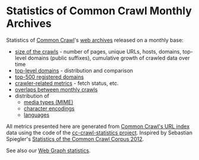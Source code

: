 Statistics of Common Crawl Monthly Archives
===========================================

Statistics of [Common Crawl](https://commoncrawl.org/)'s [web archives](https://commoncrawl.org/the-data/get-started/) released on a monthly base:

* [size of the crawls](plots/crawlsize) - number of pages, unique URLs, hosts, domains, top-level domains (public suffixes), cumulative growth of crawled data over time
* [top-level domains](plots/tlds) - distribution and comparison
* [top-500 registered domains](plots/domains.md)
* [crawler-related metrics](plots/crawlermetrics) - fetch status, etc.
* [overlaps between monthly crawls](plots/crawloverlap)
* distribution of
    - [media types (MIME)](plots/mimetypes)
	- [character encodings](plots/charsets.md)
	- [languages](plots/languages.md)

All metrics presented here are generated from [Common Crawl's URL index](https://index.commoncrawl.org/) data using the code of the [cc-crawl-statistics project](https://github.com/commoncrawl/cc-crawl-statistics). Inspired by Sebastian Spiegler's [Statistics of the Common Crawl Corpus 2012](https://commoncrawl.org/2013/08/a-look-inside-common-crawls-210tb-2012-web-corpus/).

See also our [Web Graph statistics](https://commoncrawl.github.io/cc-webgraph-statistics/).

